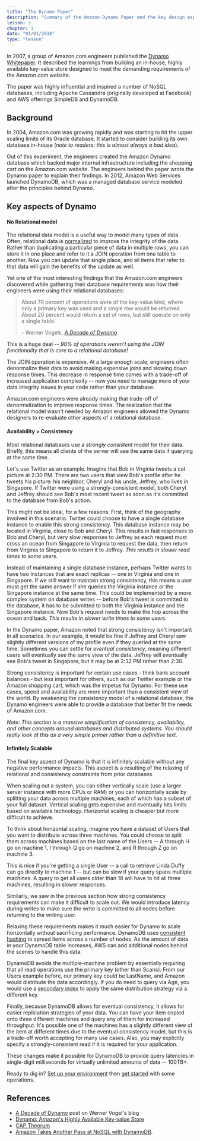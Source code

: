 ```yaml
---
title: "The Dynamo Paper"
description: "Summary of the Amazon Dynamo Paper and the key design aspects behind DynamoDB."
lesson: 3
chapter: 1
date: "01/01/2018"
type: "lesson"
---
```


In 2007, a group of Amazon.com engineers published the [Dynamo Whitepaper](http://www.allthingsdistributed.com/files/amazon-dynamo-sosp2007.pdf). It described the learnings from building an in-house, highly available key-value store designed to meet the demanding requirements of the Amazon.com website.

The paper was highly influential and inspired a number of NoSQL databases, including Apache Cassandra (originally developed at Facebook) and AWS offerings SimpleDB and DynamoDB. 

## Background

In 2004, Amazon.com was growing rapidly and was starting to hit the upper scaling limits of its Oracle database. It started to consider building its own database in-house (_note to readers: this is almost always a bad idea_). 

Out of this experiment, the engineers created the Amazon Dynamo database which backed major internal infrastructure including the shopping cart on the Amazon.com website. The engineers behind the paper wrote the Dynamo paper to explain their findings. In 2012, Amazon Web Services launched DynamoDB, which was a managed database service modeled after the principles behind Dynamo.

## Key aspects of Dynamo

#### No Relational model

The relational data model is a useful way to model many types of data. Often, relational data is [normalized](https://en.wikipedia.org/wiki/Database_normalization) to improve the integrity of the data. Rather than duplicating a particular piece of data in multiple rows, you can store it in one place and refer to it a JOIN operation from one table to another. Now you can update that single place, and all items that refer to that data will gain the benefits of the update as well.

Yet one of the most interesting findings that the Amazon.com engineers discovered while gathering their database requirements was how their engineers were using their relational databases:

> About 70 percent of operations were of the key-value kind, where only a primary key was used and a single row would be returned. About 20 percent would return a set of rows, but still operate on only a single table.
> 
> \- Werner Vogels, [_A Decade of Dynamo_](http://www.allthingsdistributed.com/2017/10/a-decade-of-dynamo.html)

This is a huge deal -- *90% of operations weren't using the JOIN functionality that is core to a relational database!* 

The JOIN operation is expensive. At a large enough scale, engineers often denormalize their data to avoid making expensive joins and slowing down response times. This decrease in response time comes with a trade-off of increased application complexity -- now you need to manage more of your data integrity issues in your code rather than your database.

Amazon.com engineers were already making that trade-off of denormalization to improve response times. The realization that the relational model wasn't needed by Amazon engineers allowed the Dynamo designers to re-evaluate other aspects of a relational database.

#### Availability > Consistency

Most relational databases use a _strongly consistent_ model for their data. Briefly, this means all clients of the server will see the same data if querying at the same time. 

Let's use Twitter as an example. Imagine that Bob in Virginia tweets a cat picture at 2:30 PM. There are two users that view Bob's profile after he tweets his picture: his neighbor, Cheryl and his uncle, Jeffrey, who lives in Singapore. If Twitter were using a strongly-consistent model, both Cheryl and Jeffrey should see Bob's most recent tweet as soon as it's committed to the database from Bob's action.

This might not be ideal, for a few reasons. First, think of the geography involved in this scenario. Twitter could choose to have a single database instance to enable this strong consistency. This database instance may be located in Virginia, close to Bob and Cheryl. This results in fast responses to Bob and Cheryl, but very slow responses to Jeffrey as each request must cross an ocean from Singapore to Virginia to request the data, then return from Virginia to Singapore to return it to Jeffrey. _This results in slower read times to some users_.

Instead of maintaining a single database instance, perhaps Twitter wants to have two instances that are exact replicas -- one in Virginia and one in Singapore. If we still want to maintain strong consistency, this means a user must get the same answer if she queries the Virginia instance or the Singapore instance at the same time. This could be implemented by a more complex system on database writes -- before Bob's tweet is committed to the database, it has to be submitted to both the Virginia instance and the Singapore instance. Now Bob's request needs to make the hop across the ocean and back. _This results in slower write times to some users_.

In the Dynamo paper, Amazon noted that strong consistency isn't important in all scenarios. In our example, it would be fine if Jeffrey and Cheryl saw slightly different versions of my profile even if they queried at the same time. Sometimes you can settle for _eventual consistency_, meaning different users will eventually see the same view of the data. Jeffrey will eventually see Bob's tweet in Singapore, but it may be at 2:32 PM rather than 2:30.

Strong consistency is important for certain use cases - think bank account balances - but less important for others, such as our Twitter example or the Amazon shopping cart, which was the impetus for Dynamo. For these use cases, speed and availability are more important than a consistent view of the world. By weakening the consistency model of a relational database, the Dynamo engineers were able to provide a database that better fit the needs of Amazon.com.

_Note: This section is a massive simplification of consistency, availability, and other concepts around databases and distributed systems. You should really look at this as a very simple primer rather than a definitive text._ 

#### Infinitely Scalable

The final key aspect of Dynamo is that it is infinitely scalable without any negative performance impacts. This aspect is a resulting of the relaxing of relational and consistency constraints from prior databases.

When scaling out a system, you can either vertically scale (use a larger server instance with more CPUs or RAM) or you can horizontally scale by splitting your data across multiple machines, each of which has a subset of your full dataset. Vertical scaling gets expensive and eventually hits limits based on available technology. Horizontal scaling is cheaper but more difficult to achieve.

To think about horizontal scaling, imagine you have a dataset of Users that you want to distribute across three machines. You could choose to split them across machines based on the last name of the Users -- A through H go on machine 1, I through Q go on machine 2, and R through Z go on machine 3. 

This is nice if you're getting a single User -- a call to retrieve Linda Duffy can go directly to machine 1 -- but can be slow if your query spans multiple machines. A query to get all users older than 18 will have to hit all three machines, resulting in slower responses.

Similarly, we saw in the previous section how strong consistency requirements can make it difficult to scale out. We would introduce latency during writes to make sure the write is committed to all nodes before returning to the writing user.

Relaxing these requirements makes it much easier for Dynamo to scale horizontally without sacrificing performance. DynamoDB uses [consistent hashing](https://en.wikipedia.org/wiki/Consistent_hashing) to spread items across a number of nodes. As the amount of data in your DynamoDB table increases, AWS can add additional nodes behind the scenes to handle this data.

DynamoDB avoids the multiple-machine problem by essentially requiring that all read operations use the primary key (other than Scans). From our Users example before, our primary key could be LastName, and Amazon would distribute the data accordingly. If you do need to query via Age, you would use a [secondary index](./key-concepts#secondary-indexes) to apply the same distribution strategy via a different key.

Finally, because DynamoDB allows for eventual consistency, it allows for easier replication strategies of your data. You can have your item copied onto three different machines and query any of them for increased throughput. It's possible one of the machines has a slightly different view of the item at different times due to the eventual consistency model, but this is a trade-off worth accepting for many use cases. Also, you may explicitly specify a strongly-consistent read if it is required for your application.

These changes make it possible for DynamoDB to provide query latencies in single-digit milliseconds for virtually unlimited amounts of data -- 100TB+.

Ready to dig in? [Set up your environment](./environment-setup) then [get started](./anatomy-of-an-item) with some operations.

## References

- [A Decade of Dynamo](http://www.allthingsdistributed.com/2017/10/a-decade-of-dynamo.html) post on Werner Vogel's blog
- [Dynamo: Amazon's Highly Available Key-value Store](http://www.allthingsdistributed.com/files/amazon-dynamo-sosp2007.pdf)
- [CAP Theorum](https://en.wikipedia.org/wiki/CAP_theorem)
- [Amazon Takes Another Pass at NoSQL with DynamoDB](http://readwrite.com/2012/01/18/amazon-enters-the-nosql-market/).
